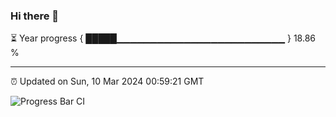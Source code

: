 ### Hi there 👋

⏳ Year progress { █████▁▁▁▁▁▁▁▁▁▁▁▁▁▁▁▁▁▁▁▁▁▁▁▁▁ } 18.86 %

---

⏰ Updated on Sun, 10 Mar 2024 00:59:21 GMT

![Progress Bar CI](https://github.com/JuvenileQ/Progress-Bar-CI/workflows/main/badge.svg)
